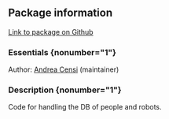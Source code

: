 <div id='duckieteam-autogenerated' markdown='1'>


<!-- do not edit this file, autogenerated -->

## Package information 

[Link to package on Github](github:org=duckietown,repo=Software,path=00-infrastructure/duckieteam,branch=master)

### Essentials {nonumber="1"}

Author: [Andrea Censi](mailto:acensi@idsc.mavt.ethz.ch) (maintainer)

### Description {nonumber="1"}


Code for handling the DB of people and robots.
  



</div>


